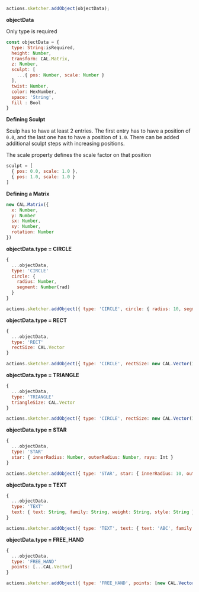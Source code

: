 ```javascript
actions.sketcher.addObject(objectData);
```

**objectData**

Only type is required

```javascript
const objectData = {
  type: String:isRequired,
  height: Number,
  transform: CAL.Matrix,
  z: Number,
  sculpt: [
    ...{ pos: Number, scale: Number }
  ],
  twist: Number,
  color: HexNumber,
  space: 'String',
  fill : Bool
}
```

**Defining Sculpt**

Sculp has to have at least 2 entries. The first entry has to have a position of `0.0`, and the last one has to have a position of `1.0`. There can be added additional sculpt steps with increasing positions.

The scale property defines the scale factor on that position

```javascript
sculpt = [
  { pos: 0.0, scale: 1.0 },
  { pos: 1.0, scale: 1.0 }
]
```

**Defining a Matrix**

```javascript
new CAL.Matrix({
  x: Number,
  y: Number
  sx: Number,
  sy: Number,
  rotation: Number
})
```

**objectData.type = CIRCLE**

```javascript
{
  ...objectData,
  type: 'CIRCLE'
  circle: {
    radius: Number,
    segment: Number(rad)
  }
}

actions.sketcher.addObject({ type: 'CIRCLE', circle: { radius: 10, segment: Math.PI * 2 } });
```

**objectData.type = RECT**

```javascript
{
  ...objectData,
  type: 'RECT'
  rectSize: CAL.Vector
}

actions.sketcher.addObject({ type: 'CIRCLE', rectSize: new CAL.Vector(10, 10) });
```

**objectData.type = TRIANGLE**

```javascript
{
  ...objectData,
  type: 'TRIANGLE'
  triangleSize: CAL.Vector
}

actions.sketcher.addObject({ type: 'CIRCLE', rectSize: new CAL.Vector(10, 10) });
```

**objectData.type = STAR**

```javascript
{
  ...objectData,
  type: 'STAR'
  star: { innerRadius: Number, outerRadius: Number, rays: Int }
}

actions.sketcher.addObject({ type: 'STAR', star: { innerRadius: 10, outerRadius: 15, rays: 5 } });
```

**objectData.type = TEXT**

```javascript
{
  ...objectData,
  type: 'TEXT'
  text: { text: String, family: String, weight: String, style: String }
}

actions.sketcher.addObject({ type: 'TEXT', text: { text: 'ABC', family: 'Arial', weight: 'normal', style: 'normal' } });
```

**objectData.type = FREE_HAND**

```javascript
{
  ...objectData,
  type: 'FREE_HAND'
  points: [...CAL.Vector]
}

actions.sketcher.addObject({ type: 'FREE_HAND', points: [new CAL.Vector(0, 0), new CAL.Vector(100, 0), new CAL.Vector(100, 100)] });
```
